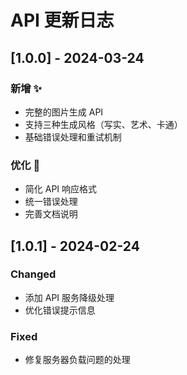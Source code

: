 # API 更新日志

## [1.0.0] - 2024-03-24
### 新增 ✨
- 完整的图片生成 API
- 支持三种生成风格（写实、艺术、卡通）
- 基础错误处理和重试机制

### 优化 🔧
- 简化 API 响应格式
- 统一错误处理
- 完善文档说明

## [1.0.1] - 2024-02-24
### Changed
- 添加 API 服务降级处理
- 优化错误提示信息

### Fixed
- 修复服务器负载问题的处理